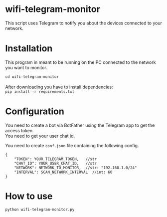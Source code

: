 # wifi-telegram-monitor
This script uses Telegram to notify you about the devices connected to your network.<br>

# Installation
This program in meant to be running on the PC connected to the network you want to monitor.

`cd wifi-telegram-monitor` <br><br>
After downloading you have to install dependencies:<br>
`pip install -r requirements.txt`

# Configuration

You need to create a bot via BotFather using the Telegram app to get the access token.<br>
You need to get your user chat id.<br>

You need to create `conf.json` file containing the following config.

```
{
    "TOKEN": YOUR_TELEGRAM_TOKEN,   //str
    "CHAT_ID": YOUR_USER_CHAT_ID,   //str
    "NETWORK": NETWORK_TO_MONITOR,  //str: "192.168.1.0/24"
    "INTERVAL": SCAN_NETWORK_INTERVAL  //int: 60
}
```

# How to use

`python wifi-telegram-monitor.py`
